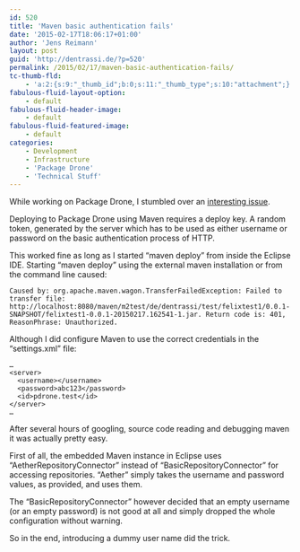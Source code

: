 ```yaml
---
id: 520
title: 'Maven basic authentication fails'
date: '2015-02-17T18:06:17+01:00'
author: 'Jens Reimann'
layout: post
guid: 'http://dentrassi.de/?p=520'
permalink: /2015/02/17/maven-basic-authentication-fails/
tc-thumb-fld:
    - 'a:2:{s:9:"_thumb_id";b:0;s:11:"_thumb_type";s:10:"attachment";}'
fabulous-fluid-layout-option:
    - default
fabulous-fluid-header-image:
    - default
fabulous-fluid-featured-image:
    - default
categories:
    - Development
    - Infrastructure
    - 'Package Drone'
    - 'Technical Stuff'
---
```


While working on Package Drone, I stumbled over an [interesting issue](https://github.com/ctron/package-drone/issues/38).

Deploying to Package Drone using Maven requires a deploy key. A random token, generated by the server which has to be used as either username or password on the basic authentication process of HTTP.

This worked fine as long as I started “maven deploy” from inside the Eclipse IDE. Starting “maven deploy” using the external maven installation or from the command line caused:

```
Caused by: org.apache.maven.wagon.TransferFailedException: Failed to transfer file: http://localhost:8080/maven/m2test/de/dentrassi/test/felixtest1/0.0.1-SNAPSHOT/felixtest1-0.0.1-20150217.162541-1.jar. Return code is: 401, ReasonPhrase: Unauthorized.

```

Although I did configure Maven to use the correct credentials in the “settings.xml” file:

```
…
<server>
  <username></username>
  <password>abc123</password>
  <id>pdrone.test</id>
</server>
…

```

After several hours of googling, source code reading and debugging maven it was actually pretty easy.

First of all, the embedded Maven instance in Eclipse uses “AetherRepositoryConnector” instead of “BasicRepositoryConnector” for accessing repositories. “Aether” simply takes the username and password values, as provided, and uses them.

The “BasicRepositoryConnector” however decided that an empty username (or an empty password) is not good at all and simply dropped the whole configuration without warning.

So in the end, introducing a dummy user name did the trick.